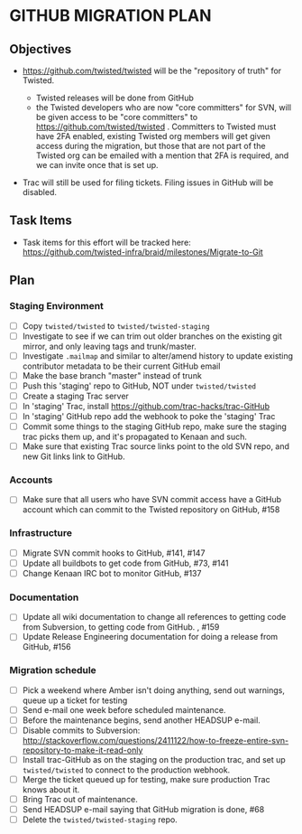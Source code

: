 # GITHUB MIGRATION PLAN #

## Objectives ##

-  https://github.com/twisted/twisted will be the "repository of truth" for Twisted.
     - Twisted releases will be done from GitHub
     - the Twisted developers who are now "core committers" for SVN, will be given access to be "core committers" to https://github.com/twisted/twisted . Committers to Twisted must have 2FA enabled, existing Twisted org members will get given access during the migration, but those that are not part of the Twisted org can be emailed with a mention that 2FA is required, and we can invite once that is set up.

- Trac will still be used for filing tickets.  Filing issues in GitHub will be disabled.

## Task Items ##

- Task items for this effort will be tracked here: https://github.com/twisted-infra/braid/milestones/Migrate-to-Git

## Plan ##
### Staging Environment ###
- [ ] Copy ``twisted/twisted`` to ``twisted/twisted-staging``
- [ ] Investigate to see if we can trim out older branches on the existing git mirror, and only leaving tags and trunk/master.
- [ ] Investigate ``.mailmap`` and similar to alter/amend history to update existing contributor metadata to be their current GitHub email
- [ ] Make the base branch "master" instead of trunk
- [ ] Push this 'staging' repo to GitHub, NOT under ``twisted/twisted``
- [ ] Create a staging Trac server
- [ ] In 'staging' Trac, install https://github.com/trac-hacks/trac-GitHub
- [ ] In 'staging' GitHub repo add the webhook to poke the 'staging' Trac
- [ ] Commit some things to the staging GitHub repo, make sure the staging trac picks them up, and it's propagated to Kenaan and such.
- [ ] Make sure that existing Trac source links point to the old SVN repo, and new Git links link to GitHub.

### Accounts ###
- [ ] Make sure that all users who have SVN commit access have a GitHub account which can commit to the Twisted repository on GitHub, #158

### Infrastructure ###
- [ ] Migrate SVN commit hooks to GitHub, #141, #147
- [ ] Update all buildbots to get code from GitHub, #73, #141
- [ ] Change Kenaan IRC bot to monitor GitHub, #137

### Documentation ###
- [ ] Update all wiki documentation to change all references to getting code from Subversion, to getting code from GitHub. , #159
- [ ] Update Release Engineering documentation for doing a release from GitHub, #156

### Migration schedule ###
- [ ] Pick a weekend where Amber isn't doing anything, send out warnings, queue up a ticket for testing
- [ ] Send e-mail one week before scheduled maintenance.
- [ ] Before the maintenance begins, send another HEADSUP e-mail.
- [ ] Disable commits to Subversion: http://stackoverflow.com/questions/2411122/how-to-freeze-entire-svn-repository-to-make-it-read-only
- [ ] Install trac-GitHub as on the staging on the production trac, and set up ``twisted/twisted`` to connect to the production webhook.
- [ ] Merge the ticket queued up for testing, make sure production Trac knows about it.
- [ ] Bring Trac out of maintenance.
- [ ] Send HEADSUP e-mail saying that GitHub migration is done, #68
- [ ] Delete the ``twisted/twisted-staging`` repo.
